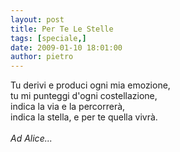 ```yaml
---
layout: post
title: Per Te Le Stelle
tags: [speciale,]
date: 2009-01-10 18:01:00
author: pietro
---
```

Tu derivi e produci ogni mia emozione,<br/>tu mi punteggi d'ogni costellazione,<br/>indica la via e la percorrerà,<br/>indica la stella, e per te quella vivrà.<br/><br/><span style="font-style: italic">Ad Alice...</span>
